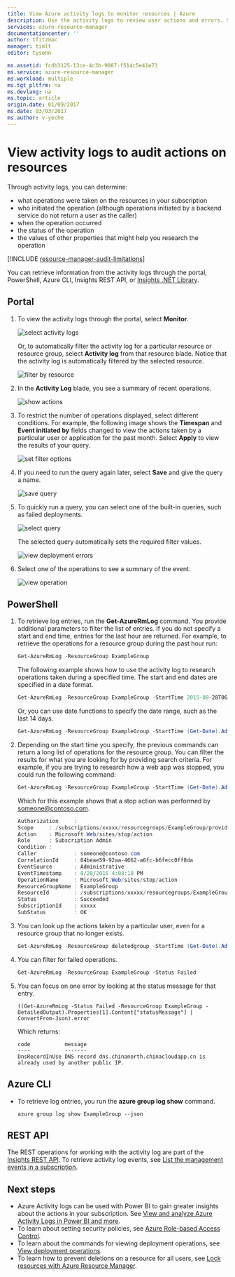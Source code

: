 ```yaml
---
title: View Azure activity logs to monitor resources | Azure
description: Use the activity logs to review user actions and errors. Shows Azure Portal PowerShell, Azure CLI, and REST.
services: azure-resource-manager
documentationcenter: ''
author: tfitzmac
manager: timlt
editor: tysonn

ms.assetid: fcdb3125-13ce-4c3b-9087-f514c5e41e73
ms.service: azure-resource-manager
ms.workload: multiple
ms.tgt_pltfrm: na
ms.devlang: na
ms.topic: article
origin.date: 01/09/2017
ms.date: 03/03/2017
ms.author: v-yeche
---
```


# View activity logs to audit actions on resources
Through activity logs, you can determine:

* what operations were taken on the resources in your subscription
* who initiated the operation (although operations initiated by a backend service do not return a user as the caller)
* when the operation occurred
* the status of the operation
* the values of other properties that might help you research the operation

[!INCLUDE [resource-manager-audit-limitations](../../includes/resource-manager-audit-limitations.md)]

You can retrieve information from the activity logs through the portal, PowerShell, Azure CLI, Insights REST API, or [Insights .NET Library](https://www.nuget.org/packages/Microsoft.Azure.Insights/).

## Portal
1. To view the activity logs through the portal, select **Monitor**.

    ![select activity logs](./media/resource-group-audit/select-monitor.png)

    Or, to automatically filter the activity log for a particular resource or resource group, select **Activity log** from that resource blade. Notice that the activity log is automatically filtered by the selected resource.

    ![filter by resource](./media/resource-group-audit/filtered-by-resource.png)
2. In the **Activity Log** blade, you see a summary of recent operations.

    ![show actions](./media/resource-group-audit/audit-summary.png)
3. To restrict the number of operations displayed, select different conditions. For example, the following image shows the **Timespan** and **Event initiated by** fields changed to view the actions taken by a particular user or application for the past month. Select **Apply** to view the results of your query.

    ![set filter options](./media/resource-group-audit/set-filter.png)

4. If you need to run the query again later, select **Save** and give the query a name.

    ![save query](./media/resource-group-audit/save-query.png)
5. To quickly run a query, you can select one of the built-in queries, such as failed deployments.

    ![select query](./media/resource-group-audit/select-quick-query.png)

    The selected query automatically sets the required filter values.

    ![view deployment errors](./media/resource-group-audit/view-failed-deployment.png)   

6. Select one of the operations to see a summary of the event.

    ![view operation](./media/resource-group-audit/view-operation.png)  

## PowerShell
1. To retrieve log entries, run the **Get-AzureRmLog** command. You provide additional parameters to filter the list of entries. If you do not specify a start and end time, entries for the last hour are returned. For example, to retrieve the operations for a resource group during the past hour run:

    ```powershell
    Get-AzureRmLog -ResourceGroup ExampleGroup
    ```

    The following example shows how to use the activity log to research operations taken during a specified time. The start and end dates are specified in a date format.

    ```powershell
    Get-AzureRmLog -ResourceGroup ExampleGroup -StartTime 2015-08-28T06:00 -EndTime 2015-09-10T06:00
    ```

    Or, you can use date functions to specify the date range, such as the last 14 days.

    ```powershell
    Get-AzureRmLog -ResourceGroup ExampleGroup -StartTime (Get-Date).AddDays(-14)
    ```

2. Depending on the start time you specify, the previous commands can return a long list of operations for the resource group. You can filter the results for what you are looking for by providing search criteria. For example, if you are trying to research how a web app was stopped, you could run the following command:

    ```powershell
    Get-AzureRmLog -ResourceGroup ExampleGroup -StartTime (Get-Date).AddDays(-14) | Where-Object OperationName -eq Microsoft.Web/sites/stop/action
    ```

    Which for this example shows that a stop action was performed by someone@contoso.com. 

    ```powershell
    Authorization     :
    Scope     : /subscriptions/xxxxx/resourcegroups/ExampleGroup/providers/Microsoft.Web/sites/ExampleSite
    Action    : Microsoft.Web/sites/stop/action
    Role      : Subscription Admin
    Condition :
    Caller            : someone@contoso.com
    CorrelationId     : 84beae59-92aa-4662-a6fc-b6fecc0ff8da
    EventSource       : Administrative
    EventTimestamp    : 8/28/2015 4:08:18 PM
    OperationName     : Microsoft.Web/sites/stop/action
    ResourceGroupName : ExampleGroup
    ResourceId        : /subscriptions/xxxxx/resourcegroups/ExampleGroup/providers/Microsoft.Web/sites/ExampleSite
    Status            : Succeeded
    SubscriptionId    : xxxxx
    SubStatus         : OK
    ```

3. You can look up the actions taken by a particular user, even for a resource group that no longer exists.

    ```powershell
    Get-AzureRmLog -ResourceGroup deletedgroup -StartTime (Get-Date).AddDays(-14) -Caller someone@contoso.com
    ```

4. You can filter for failed operations.

    ```powershell
    Get-AzureRmLog -ResourceGroup ExampleGroup -Status Failed
    ```

5. You can focus on one error by looking at the status message for that entry.

    ```
    ((Get-AzureRmLog -Status Failed -ResourceGroup ExampleGroup -DetailedOutput).Properties[1].Content["statusMessage"] | ConvertFrom-Json).error
    ```

    Which returns:

    ```
    code           message                                                                        
    ----           -------                                                                        
    DnsRecordInUse DNS record dns.chinanorth.chinacloudapp.cn is already used by another public IP. 
    ```

## Azure CLI
* To retrieve log entries, you run the **azure group log show** command.

    ```azurecli
    azure group log show ExampleGroup --json
    ```

## REST API
The REST operations for working with the activity log are part of the [Insights REST API](https://msdn.microsoft.com/zh-cn/library/azure/dn931943.aspx). To retrieve activity log events, see [List the management events in a subscription](https://msdn.microsoft.com/zh-cn/library/azure/dn931934.aspx).

## Next steps
* Azure Activity logs can be used with Power BI to gain greater insights about the actions in your subscription. See [View and analyze Azure Activity Logs in Power BI and more](https://azure.microsoft.com/blog/analyze-azure-audit-logs-in-powerbi-more/).
* To learn about setting security policies, see [Azure Role-based Access Control](../active-directory/role-based-access-control-configure.md).
* To learn about the commands for viewing deployment operations, see [View deployment operations](./resource-manager-deployment-operations.md).
* To learn how to prevent deletions on a resource for all users, see [Lock resources with Azure Resource Manager](./resource-group-lock-resources.md).